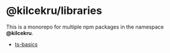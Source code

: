 # @kilcekru/libraries

This is a monorepo for multiple npm packages in the namespace **@kilcekru**.

- [ts-basics](./packages/ts-basics)